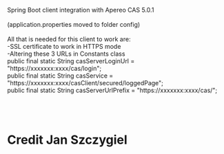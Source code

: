 Spring Boot client integration with Apereo CAS 5.0.1 <br />
  <br />
(application.properties moved to folder config) <br />
  <br />
All that is needed for this client to work are: <br /> 
-SSL certificate to work in HTTPS mode <br />
-Altering these 3 URLs in Constants class <br />
 	public final static String casServerLoginUrl = "https://xxxxxxx:xxxx/cas/login"; <br />
	public final static String casService = "https://xxxxxxx:xxxx/casClient/secured/loggedPage"; <br />
	public final static String casServerUrlPrefix = "https://xxxxxxx:xxxx/cas/"; <br />
 <br />
 <br />
 <br />
# Credit Jan Szczygiel #